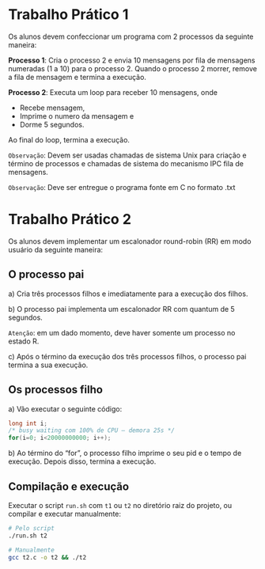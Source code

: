 # Trabalho Prático 1

Os alunos devem confeccionar um programa com 2 processos da seguinte maneira:

**Processo 1**: Cria o processo 2 e envia 10 mensagens por fila de mensagens numeradas (1 a 10) para o processo 2. Quando o processo 2 morrer, remove a fila de mensagem e termina a execução.

**Processo 2**: Executa um loop para receber 10 mensagens, onde

- Recebe mensagem,
- Imprime o numero da mensagem e
- Dorme 5 segundos.

Ao final do loop, termina a execução.

`Observação`: Devem ser usadas chamadas de sistema Unix para criação e término de processos e chamadas de sistema do mecanismo IPC fila de mensagens.

`Observação`: Deve ser entregue o programa fonte em C no formato .txt

# Trabalho Prático 2

Os alunos devem implementar um escalonador round-robin (RR) em modo usuário da seguinte maneira:

## O processo pai

a) Cria três processos filhos e imediatamente para a execução dos filhos.

b) O processo pai implementa um escalonador RR com quantum de 5 segundos.

`Atenção`: em um dado momento, deve haver somente um processo no estado R.

c) Após o término da execução dos três processos filhos, o processo pai termina a sua execução.

## Os processos filho

a) Vão executar o seguinte código:

```C
long int i;
/* busy waiting com 100% de CPU – demora 25s */
for(i=0; i<20000000000; i++);
```

b) Ao término do “for”, o processo filho imprime o seu pid e o tempo de execução. Depois disso, termina a execução.

## Compilação e execução

Executar o script `run.sh` com `t1` ou `t2` no diretório raiz do projeto, ou compilar e executar manualmente:

```bash
# Pelo script
./run.sh t2

# Manualmente
gcc t2.c -o t2 && ./t2
```
